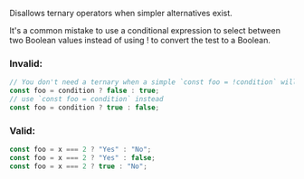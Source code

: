 Disallows ternary operators when simpler alternatives exist.

It's a common mistake to use a conditional expression to select between two
Boolean values instead of using ! to convert the test to a Boolean.

### Invalid:

```typescript
// You don't need a ternary when a simple `const foo = !condition` will do
const foo = condition ? false : true;
// use `const foo = condition` instead
const foo = condition ? true : false;
```

### Valid:

```typescript
const foo = x === 2 ? "Yes" : "No";
const foo = x === 2 ? "Yes" : false;
const foo = x === 2 ? true : "No";
```

